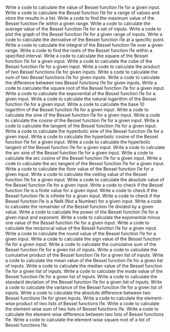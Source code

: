Write a code to calculate the value of Bessel function I1e for a given input.
Write a code to calculate the Bessel function I1e for a range of values and store the results in a list.
Write a code to find the maximum value of the Bessel function I1e within a given range.
Write a code to calculate the average value of the Bessel function I1e for a set of inputs.
Write a code to plot the graph of the Bessel function I1e for a given range of inputs.
Write a code to calculate the derivative of the Bessel function I1e at a specific point.
Write a code to calculate the integral of the Bessel function I1e over a given range.
Write a code to find the roots of the Bessel function I1e within a specified interval.
Write a code to calculate the square of the Bessel function I1e for a given input.
Write a code to calculate the cube of the Bessel function I1e for a given input.
Write a code to calculate the product of two Bessel functions I1e for given inputs.
Write a code to calculate the sum of two Bessel functions I1e for given inputs.
Write a code to calculate the difference between two Bessel functions I1e for given inputs.
Write a code to calculate the square root of the Bessel function I1e for a given input.
Write a code to calculate the exponential of the Bessel function I1e for a given input.
Write a code to calculate the natural logarithm of the Bessel function I1e for a given input.
Write a code to calculate the base 10 logarithm of the Bessel function I1e for a given input.
Write a code to calculate the sine of the Bessel function I1e for a given input.
Write a code to calculate the cosine of the Bessel function I1e for a given input.
Write a code to calculate the tangent of the Bessel function I1e for a given input.
Write a code to calculate the hyperbolic sine of the Bessel function I1e for a given input.
Write a code to calculate the hyperbolic cosine of the Bessel function I1e for a given input.
Write a code to calculate the hyperbolic tangent of the Bessel function I1e for a given input.
Write a code to calculate the arc sine of the Bessel function I1e for a given input.
Write a code to calculate the arc cosine of the Bessel function I1e for a given input.
Write a code to calculate the arc tangent of the Bessel function I1e for a given input.
Write a code to calculate the floor value of the Bessel function I1e for a given input.
Write a code to calculate the ceiling value of the Bessel function I1e for a given input.
Write a code to calculate the absolute value of the Bessel function I1e for a given input.
Write a code to check if the Bessel function I1e is a finite value for a given input.
Write a code to check if the Bessel function I1e is infinite for a given input.
Write a code to check if the Bessel function I1e is a NaN (Not a Number) for a given input.
Write a code to calculate the remainder of the Bessel function I1e divided by a given value.
Write a code to calculate the power of the Bessel function I1e for a given input and exponent.
Write a code to calculate the exponential minus one value of the Bessel function I1e for a given input.
Write a code to calculate the reciprocal value of the Bessel function I1e for a given input.
Write a code to calculate the round value of the Bessel function I1e for a given input.
Write a code to calculate the sign value of the Bessel function I1e for a given input.
Write a code to calculate the cumulative sum of the Bessel function I1e for a given list of inputs.
Write a code to calculate the cumulative product of the Bessel function I1e for a given list of inputs.
Write a code to calculate the mean value of the Bessel function I1e for a given list of inputs.
Write a code to calculate the median value of the Bessel function I1e for a given list of inputs.
Write a code to calculate the mode value of the Bessel function I1e for a given list of inputs.
Write a code to calculate the standard deviation of the Bessel function I1e for a given list of inputs.
Write a code to calculate the variance of the Bessel function I1e for a given list of inputs.
Write a code to calculate the absolute difference between two Bessel functions I1e for given inputs.
Write a code to calculate the element-wise product of two lists of Bessel functions I1e.
Write a code to calculate the element-wise sum of two lists of Bessel functions I1e.
Write a code to calculate the element-wise difference between two lists of Bessel functions I1e.
Write a code to calculate the element-wise square root of a list of Bessel functions I1e.
